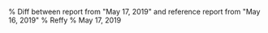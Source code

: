 % Diff between report from "May 17, 2019" and reference report from "May 16, 2019"
% Reffy
% May 17, 2019


